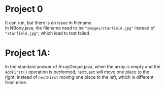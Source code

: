 # Project 0
It can run, but there is an issue in filename.   
In NBody.java, the filename need to be `"images/starfield.jpg"` instead of `"starfield.jpg"`, which lead to test failed.  

# Project 1A: 
In the standard answer of ArrayDeque.java, when the array is empty and the `addFirst()` operation is performed, `nextLast` will move one place to the right, instead of `nextFirst` moving one place to the left, which is different from mine.

